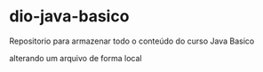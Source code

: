 # dio-java-basico
Repositorio para armazenar todo o conteúdo do curso Java Basico 

alterando um arquivo de forma local